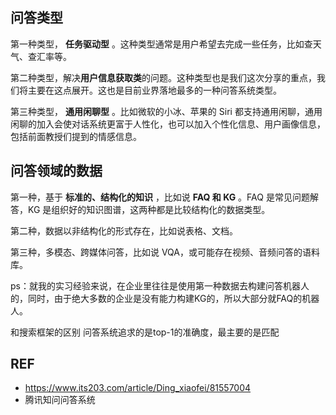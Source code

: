 ## 问答类型

第一种类型， **任务驱动型** 。这种类型通常是用户希望去完成一些任务，比如查天气、查汇率等。

第二种类型，解决**用户信息获取类**的问题。这种类型也是我们这次分享的重点，我们将主要在这点展开。这也是目前业界落地最多的一种问答系统类型。

第三种类型， **通用闲聊型** 。比如微软的小冰、苹果的 Siri 都支持通用闲聊，通用闲聊的加入会使对话系统更富于人性化，也可以加入个性化信息、用户画像信息，包括前面教授们提到的情感信息。

## 问答领域的数据

第一种，基于 **标准的、结构化的知识** ，比如说  **FAQ 和 KG** 。FAQ 是常见问题解答，KG 是组织好的知识图谱，这两种都是比较结构化的数据类型。

第二种，数据以非结构化的形式存在，比如说表格、文档。

第三种，多模态、跨媒体问答，比如说 VQA，或可能存在视频、音频问答的语料库。

ps：就我的实习经验来说，在企业里往往是使用第一种数据去构建问答机器人的，同时，由于绝大多数的企业是没有能力构建KG的，所以大部分就FAQ的机器人。


和搜索框架的区别
问答系统追求的是top-1的准确度，最主要的是匹配

## REF

+ https://www.its203.com/article/Ding_xiaofei/81557004
+ 腾讯知问问答系统
